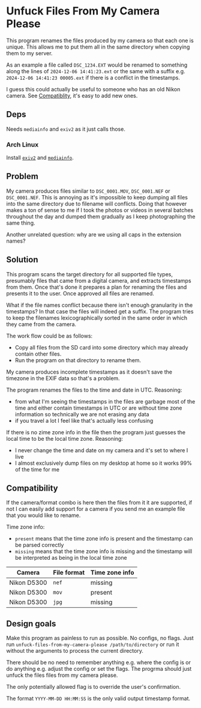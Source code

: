 # Unfuck Files From My Camera Please

This program renames the files produced by my camera so that each one is unique.
This allows me to put them all in the same directory when copying them to my
server.

As an example a file called `DSC_1234.EXT` would be renamed to something along
the lines of `2024-12-06 14:41:23.ext` or the same with a suffix e.g.
`2024-12-06 14:41:23 00005.ext` if there is a conflict in the timestamps.

I guess this could actually be useful to someone who has an old Nikon camera.
See [Compatiblity](#compatibility), it's easy to add new ones.

## Deps

Needs `mediainfo` and `exiv2` as it just calls those.

### Arch Linux

Install [`exiv2`](https://archlinux.org/packages/extra/x86_64/exiv2/) and
[`mediainfo`](https://archlinux.org/packages/extra/x86_64/mediainfo/). 

## Problem

My camera produces files similar to `DSC_0001.MOV`, `DSC_0001.NEF` or
`DSC_0001.NEF`. This is annoying as it's impossible to keep dumping all files
into the same directory due to filename will conflicts. Doing that however makes
a ton of sense to me if I took the photos or videos in several batches
throughout the day and dumped them gradually as I keep photographing the same
thing. 

Another unrelated question: why are we using all caps in the extension names?

## Solution

This program scans the target directory for all supported file types, presumably
files that came from a digital camera, and extracts timestamps from them.  Once
that's done it prepares a plan for renaming the files and presents it to the
user. Once approved all files are renamed.

What if the file names conflict because there isn't enough granularity in the
timestamps? In that case the files will indeed get a suffix. The program tries
to keep the filenames lexicographically sorted in the same order in which they
came from the camera.

The work flow could be as follows:
- Copy all files from the SD card into some directory which may already contain
other files.
- Run the program on that directory to rename them.

My camera produces incomplete timestamps as it doesn't save the timezone in the
EXIF data so that's a problem.

The program renames the files to the time and date in UTC. Reasoning:
- from what I'm seeing the timestamps in the files are garbage most of the time
  and either contain timestamps in UTC or are without time zone information so
  technically we are not erasing any data
- if you travel a lot I feel like that's actually less confusing

If there is no zime zone info in the file then the program just guesses the
local time to be the local time zone. Reasoning:
- I never change the time and date on my camera and it's set to where I live
- I almost exclusively dump files on my desktop at home so it works 99% of the
  time for me

## Compatibility

If the camera/format combo is here then the files from it it are supported, if
not I can easily add support for a camera if you send me an example file that
you would like to rename. 

Time zone info:
- `present` means that the time zone info is present and the timestamp can be parsed correctly
- `missing` means that the time zone info is missing and the timestamp will be interpreted as being in the local time zone

| Camera | File format | Time zone info | 
| --- | --- | --- |
| Nikon D5300 | `nef` | missing |
| Nikon D5300 | `mov` | present |
| Nikon D5300 | `jpg` | missing |


## Design goals

Make this program as painless to run as possible. No configs, no flags. Just
run `unfuck-files-from-my-camera-please /path/to/directory` or run it without
the arguments to process the current directory.

There should be no need to remember anything e.g. where the config is or do
anything e.g. adjust the config or set the flags. The progrma should just
unfuck the files files from my camera please. 

The only potentially allowed flag is to override the user's confirmation.

The format `YYYY-MM-DD HH:MM:SS` is the only valid output timestamp format.
